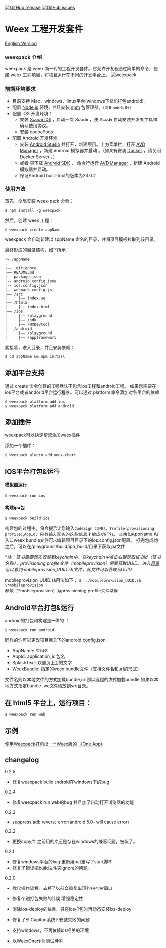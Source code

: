 [![GitHub release](https://img.shields.io/github/release/weexteam/weex-pack.svg)](https://github.com/weexteam/weex-pack/releases)  [![GitHub issues](https://img.shields.io/github/issues/weexteam/weex-pack.svg)](https://github.com/weexteam/weex-pack/issues)
# Weex 工程开发套件

[English Version](./README.en.md)

### weexpack 介绍
weexpack 是 weex 新一代的工程开发套件。它允许开发者通过简单的命令，创建 weex 工程项目，将项目运行在不同的开发平台上。
![weexpack](https://img.alicdn.com/tps/TB1vphePXXXXXctapXXXXXXXXXX-465-371.png)

### 前期环境要求

 - 目前支持 Mac、windows、linux平台(windows下仅能打包android)。
 - 配置 [Node.js][1] 环境，并且安装 [npm][2] 包管理器。(`需要node6.0+`)
 - 配置 iOS 开发环境：
     - 安装 [Xcode IDE][3] ，启动一次 Xcode ，使 Xcode 自动安装开发者工具和确认使用协议。
     - 安装 cocoaPods
 - 配置 Android 开发环境：
    - 安装 [Android Studio][4] 并打开，新建项目。上方菜单栏，打开 [AVD Manager][5] ，新建 Android 模拟器并启动 。（如果有安装 [Docker][6] ，请关闭 Docker Server 。）
    - 或者 只下载 [Android SDK][7] ， 命令行运行 [AVD Manager][8] ，新建 Android 模拟器并启动。
    - 保证Android build-tool的版本为23.0.2

### 使用方法

首先，全局安装 weex-pack 命令：

    $ npm install -g weexpack

然后，创建 weex 工程：

    $ weexpack create appName

weexpack 会自动新建以 appName 命名的目录，并将项目模板拉取到该目录。

最终形成的目录结构，如下所示：

    -> /appName
    .
    |—— .gitignore
    |—— README.md
    |—— package.json
    |-- android.config.json
    |-- ios.config.json
    |—— webpack.config.js
    |—— /src
    |     |—— index.we
    |—— /html5
    |     |—— index.html
    |—— /ios
    |     |—— /playground
    |     |—— /sdk
    |     |—— /WXDevtool
    |—— /android
    |     |—— /playground
    |     |—— /appframework

紧接着，进入目录，并且安装依赖：

    $ cd appName && npm install


## 添加平台支持

通过 create 命令创建的工程默认不包含ios工程和android工程。 如果您需要在ios平台或者andorid平台运行程序。可以通过 platform 命令添加对各平台的依赖

    $ weexpack platform add ios
    $ weexpack platform add android
    
    
## 添加插件
    
 weexpack可以快速帮您添加weex插件
 
 添加一个插件： 
 
    $ weexpack plugin add weex-chart
    



## IOS平台打包&运行

#### 模拟器运行
    $ weexpack run ios
#### 构建ipa包
    $ weexpack build ios

构建包的过程中，将会提示让您输入`CodeSign（证书）`，`Profile(provisioning profile)`,`AppId`，只有输入真实的这些信息才能成功打包。
其余如AppName,和入口weex bundle文件可以编辑项目目录下的ios.config.json配置。
打完包成功之后，可以在/playground/build/ipa_build/目录下获取ipa文件

**注：证书需要预先安装到keychain中，在keychain中点击右键获取证书id（证书名称），provisioning profile文件（*mobileprovision）需要获取UUID，进入[目录](https://github.com/weexteam/weex-pack/tree/dev/generator/platforms/templates) 可以看到mobileprovision_UUID.sh文件，此文件可以获取到UUID**

mobileprovision_UUID.sh用法如下：
`$  ./mobileprovision_UUID.sh   \*mobileprovision`  
参数（\*mobileprovision）为provisioning profile文件路径

## Android平台打包&运行
android的打包和构建是一体的 ：

    $ weexpack run android

同样的你可以更改项目目录下的android.config.json

* AppName: 应用名
* AppId: application_id 包名
* SplashText: 欢迎页上面的文字
* WeexBundle: 指定的weex bundle文件（支持文件名和url的形式）


文件名则以本地文件的方式加载bundle,url则以远程的方式加载bundle
如果以本地方式指定bundle  .we文件请放到src目录。


## 在 html5 平台上，运行项目：

    $ weexpack run web

## 示例
[使用Weexpack打包出一个Weex版的 《One App》](https://github.com/weexteam/weex-pack/wiki/Create-Weex-One-App-with-Weexpack)


## changelog

0.2.5  
* 修复weexpack build android在windows下的bug

0.2.4
* 修复weexpack run web的bug 并且加了自动打开浏览器的功能

0.2.3
* suppress adb reverse error(android 5.0- will cause error)

0.2.2
* 更换copy库 之前用的库还是存在windows的兼容问题，被坑了。

0.2.1
* 修复windows平台的bug 重新用bat重写了start脚本
* 修复了错误把build文件夹ignore的问题。

0.2.0
* 优化操作流程，去掉了以前会重复出现的server窗口
* 修复个别打包失败的错误 增强稳定性
* 消除ios-deploy的依赖，只在ios打包时再动态安装ios-deploy
* 修复了EI Capitan系统下安装失败的问题
* 支持windows，不再依赖ios相关的环境
* 以WeexOne作为测试用例


  [1]: https://nodejs.org/
  [2]: https://www.npmjs.com/
  [3]: https://itunes.apple.com/us/app/xcode/id497799835?mt=12
  [4]: https://developer.android.com/studio/install.html
  [5]: https://developer.android.com/studio/run/managing-avds.html
  [6]: https://www.docker.com/
  [7]: https://developer.android.com/studio/releases/sdk-tools.html
  [8]: https://developer.android.com/studio/run/managing-avds.html



